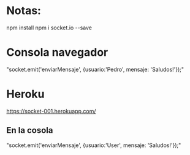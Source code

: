 # Notas:
npm install
npm i socket.io --save

# Consola navegador
"socket.emit('enviarMensaje', {usuario:'Pedro', mensaje: 'Saludos!'});"

# Heroku
https://socket-001.herokuapp.com/
## En la cosola
"socket.emit('enviarMensaje', {usuario:'User', mensaje: 'Saludos!'});"
